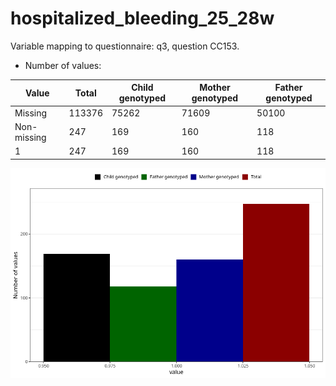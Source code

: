 # hospitalized_bleeding_25_28w
Variable mapping to questionnaire: q3, question CC153.
- Number of values:

| Value | Total | Child genotyped | Mother genotyped | Father genotyped |
| ----- | ----- | --------------- | ---------------- | ---------------- |
| Missing | 113376 | 75262 | 71609 | 50100 |
| Non-missing | 247 | 169 | 160 | 118 |
| 1 | 247 | 169 | 160 | 118 |



![](hospitalized_bleeding_25_28w_n.png)



